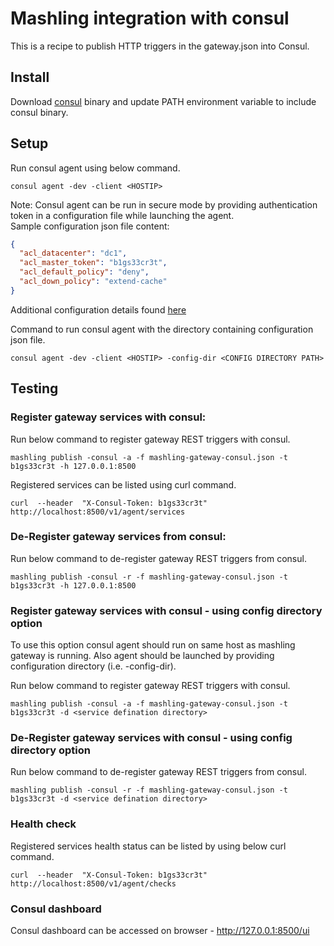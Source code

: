 # Mashling integration with consul

This is a recipe to publish HTTP triggers in the gateway.json into Consul.

## Install
Download [consul](https://www.consul.io/downloads.html) binary and update PATH environment variable to include consul binary.

## Setup

Run consul agent using below command.
```
consul agent -dev -client <HOSTIP>
```
Note: Consul agent can be run in secure mode by providing authentication token in a configuration file while launching the agent.<br>
Sample configuration json file content:
```json
{
  "acl_datacenter": "dc1",
  "acl_master_token": "b1gs33cr3t",
  "acl_default_policy": "deny",
  "acl_down_policy": "extend-cache"
}
```
Additional configuration details found [here](https://www.consul.io/docs/guides/acl.html)

Command to run consul agent with the directory containing configuration json file.
```
consul agent -dev -client <HOSTIP> -config-dir <CONFIG DIRECTORY PATH>
```

## Testing

### Register gateway services with consul:

Run below command to register gateway REST triggers with consul.
```
mashling publish -consul -a -f mashling-gateway-consul.json -t b1gs33cr3t -h 127.0.0.1:8500
```

Registered services can be listed using curl command.
```
curl  --header  "X-Consul-Token: b1gs33cr3t"   http://localhost:8500/v1/agent/services
```

### De-Register gateway services from consul:

Run below command to de-register gateway REST triggers from consul.
```
mashling publish -consul -r -f mashling-gateway-consul.json -t b1gs33cr3t -h 127.0.0.1:8500
```

### Register gateway services with consul - using config directory option

To use this option consul agent should run on same host as mashling gateway is running. Also agent should be launched by providing configuration directory (i.e. -config-dir).

Run below command to register gateway REST triggers with consul.
```
mashling publish -consul -a -f mashling-gateway-consul.json -t b1gs33cr3t -d <service defination directory>
```


### De-Register gateway services with consul - using config directory option

Run below command to de-register gateway REST triggers from consul.
```
mashling publish -consul -r -f mashling-gateway-consul.json -t b1gs33cr3t -d <service defination directory>
```

### Health check

Registered services health status can be listed by using below curl command.
```
curl  --header  "X-Consul-Token: b1gs33cr3t"   http://localhost:8500/v1/agent/checks
```

### Consul dashboard

Consul dashboard can be accessed on browser - http://127.0.0.1:8500/ui


